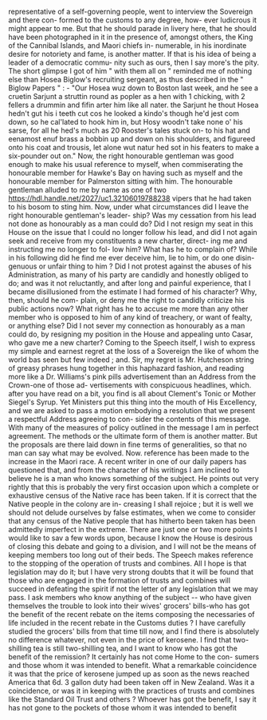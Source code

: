 representative of a self-governing people, went to interview the Sovereign and there con- formed to the customs to any degree, how- ever ludicrous it might appear to me. But that he should parade in livery here, that he should have been photographed in it in the presence of, amongst others, the King of the Cannibal Islands, and Maori chiefs in- numerable, in his inordinate desire for notoriety and fame, is another matter. If that is his idea of being a leader of a democratic commu- nity such as ours, then I say more's the pity. The short glimpse I got of him " with them all on " reminded me of nothing else than Hosea Biglow's recruiting sergeant, as thus described in the " Biglow Papers " : - "Our Hosea wuz down to Boston last week, and he see a cruetin Sarjunt a struttin round as popler as a hen with 1 chicking, with 2 fellers a drummin and fifin arter him like all nater. the Sarjunt he thout Hosea hedn't gut his i teeth cut cos he looked a kindo's though he'd jest com down, so he cal'lated to hook him in, but Hosy woodn't take none o' his sarse, for all he hed's much as 20 Rooster's tales stuck on- to his hat and eenamost enuf brass a bobbin up and down on his shoulders, and figureed onto his coat and trousis, let alone wut natur hed sot in his featers to make a six-pounder out on." Now, the right honourable gentleman was good enough to make his usual reference to myself, when commiserating the honourable member for Hawke's Bay on having such as myself and the honourable member for Palmerston sitting with him. The honourable gentleman alluded to me by name as one of two https://hdl.handle.net/2027/uc1.32106019788238 vipers that he had taken to his bosom to sting him. Now, under what circumstances did I leave the right honourable gentleman's leader- ship? Was my cessation from his lead not done as honourably as a man could do? Did I not resign my seat in this House on the issue that I could no longer follow his lead, and did I not again seek and receive from my constituents a new charter, direct- ing me and instructing me no longer to fol- low him? What has he to complain of? While in his following did he find me ever deceive him, lie to him, or do one disin- genuous or unfair thing to him ? Did I not protest against the abuses of his Administration, as many of his party are candidly and honestly obliged to do; and was it not reluctantly, and after long and painful experience, that I became disillusioned from the estimate I had formed of his character? Why, then, should he com- plain, or deny me the right to candidly criticize his public actions now? What right has he to accuse me more than any other member who is opposed to him of any kind of treachery, or want of fealty, or anything else? Did I not sever my connection as honourably as a man could do, by resigning my position in the House and appealing unto Casar, who gave me a new charter? Coming to the Speech itself, I wish to express my simple and earnest regret at the loss of a Sovereign the like of whom the world bas seen but few indeed ; and. Sir, my regret is Mr. Hutcheson string of greasy phrases hung together in this haphazard fashion, and reading more like a Dr. Williams's pink pills advertisement than an Address from the Crown-one of those ad- vertisements with conspicuous headlines, which. after you have read on a bit, you find is all about Clement's Tonic or Mother Siegel's Syrup. Yet Ministers put this thing into the mouth of His Excellency, and we are asked to pass a motion embodying a resolution that we present a respectful Address agreeing to con- sider the contents of this message. With many of the measures of policy outlined in the message I am in perfect agreement. The methods or the ultimate form of them is another matter. But the proposals are there laid down in fine terms of generalities, so that no man can say what may be evolved. Now. reference has been made to the increase in the Maori race. A recent writer in one of our daily papers has questioned that, and from the character of his writings I am inclined to believe he is a man who knows something of the subject. He points out very rightly that this is probably the very first occasion upon which a complete or exhaustive census of the Native race has been taken. If it is correct that the Native people in the colony are in- creasing I shall rejoice ; but it is well we should not delude ourselves by false estimates, when we come to consider that any census of the Native people that has hitherto been taken has been admittedly imperfect in the extreme. There are just one or two more points I would like to sav a few words upon, because I know the House is desirous of closing this debate and going to a division, and I will not be the means of keeping members too long out of their beds. The Speech makes reference to the stopping of the operation of trusts and combines. All I hope is that legislation may do it; but I have very strong doubts that it will be found that those who are engaged in the formation of trusts and combines will succeed in defeating the spirit if not the letter of any legislation that we may pass. I ask members who know anything of the subject -- who have given themselves the trouble to look into their wives' grocers' bills-who has got the benefit of the recent rebate on the items composing the necessaries of life included in the recent rebate in the Customs duties ? I have carefully studied the grocers' bills from that time till now, and I find there is absolutely no difference whatever, not even in the price of kerosene. I find that two-shilling tea is still two-shilling tea, and I want to know who has got the benefit of the remission? It certainly has not come Home to the con- sumers and those whom it was intended to benefit. What a remarkable coincidence it was that the price of kerosene jumped up as soon as the news reached America that 6d. 3 gallon duty had been taken off in New Zealand. Was it a coincidence, or was it in keeping with the practices of trusts and combines like the Standard Oil Trust and others ? Whoever has got the benefit, I say it has not gone to the pockets of those whom it was intended to benefit 